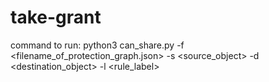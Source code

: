 # take-grant

command to run:
  python3 can_share.py -f <filename_of_protection_graph.json> -s <source_object> -d <destination_object> -l <rule_label>
